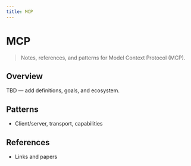 ```yaml
---
title: MCP
---
```


# MCP

> Notes, references, and patterns for Model Context Protocol (MCP).

## Overview

TBD — add definitions, goals, and ecosystem.

## Patterns

- Client/server, transport, capabilities

## References

- Links and papers

